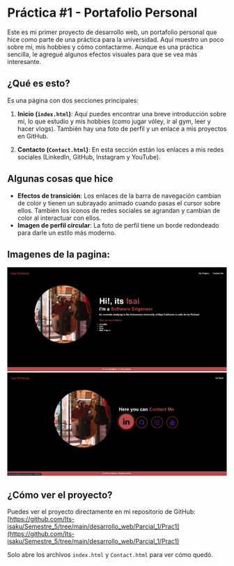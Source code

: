 # Práctica #1 - Portafolio Personal

Este es mi primer proyecto de desarrollo web, un portafolio personal que hice como parte de una práctica para la universidad. Aquí muestro un poco sobre mí, mis hobbies y cómo contactarme. Aunque es una práctica sencilla, le agregué algunos efectos visuales para que se vea más interesante.

## ¿Qué es esto?

Es una página con dos secciones principales:

1. **Inicio (`index.html`)**: Aquí puedes encontrar una breve introducción sobre mí, lo que estudio y mis hobbies (como jugar vóley, ir al gym, leer y hacer vlogs). También hay una foto de perfil y un enlace a mis proyectos en GitHub.

2. **Contacto (`Contact.html`)**: En esta sección están los enlaces a mis redes sociales (LinkedIn, GitHub, Instagram y YouTube).

## Algunas cosas que hice

- **Efectos de transición**: Los enlaces de la barra de navegación cambian de color y tienen un subrayado animado cuando pasas el cursor sobre ellos. También los íconos de redes sociales se agrandan y cambian de color al interactuar con ellos.
- **Imagen de perfil circular**: La foto de perfil tiene un borde redondeado para darle un estilo más moderno.

## Imagenes de la pagina:
![indice:](./Screenshots/image.png)
![contact me:](./Screenshots/image2.png)

## ¿Cómo ver el proyecto?

Puedes ver el proyecto directamente en mi repositorio de GitHub:  
[https://github.com/Its-isaku/Semestre_5/tree/main/desarrollo_web/Parcial_1/Prac1](https://github.com/Its-isaku/Semestre_5/tree/main/desarrollo_web/Parcial_1/Prac1)

Solo abre los archivos `index.html` y `Contact.html` para ver cómo quedó.